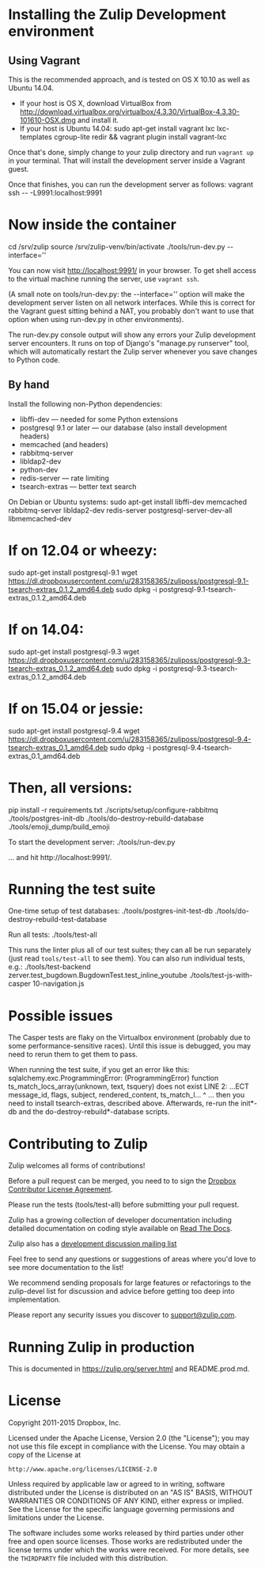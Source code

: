 Installing the Zulip Development environment
============================================

Using Vagrant
-------------

This is the recommended approach, and is tested on OS X 10.10 as well as Ubuntu 14.04.

* If your host is OS X, download VirtualBox from
  <http://download.virtualbox.org/virtualbox/4.3.30/VirtualBox-4.3.30-101610-OSX.dmg>
  and install it.
* If your host is Ubuntu 14.04:
  sudo apt-get install vagrant lxc lxc-templates cgroup-lite redir && vagrant plugin install vagrant-lxc

Once that's done, simply change to your zulip directory and run
`vagrant up` in your terminal.  That will install the development
server inside a Vagrant guest.

Once that finishes, you can run the development server as follows:
  vagrant ssh -- -L9991:localhost:9991
  # Now inside the container
  cd /srv/zulip
  source /srv/zulip-venv/bin/activate
  ./tools/run-dev.py --interface=''

You can now visit <http://localhost:9991/> in your browser.  To get
shell access to the virtual machine running the server, use `vagrant ssh`.

(A small note on tools/run-dev.py: the --interface='' option will make
the development server listen on all network interfaces.  While this
is correct for the Vagrant guest sitting behind a NAT, you probably
don't want to use that option when using run-dev.py in other environments).

The run-dev.py console output will show any errors your Zulip
development server encounters.  It runs on top of Django's "manage.py
runserver" tool, which will automatically restart the Zulip server
whenever you save changes to Python code.


By hand
-------

Install the following non-Python dependencies:
 * libffi-dev — needed for some Python extensions
 * postgresql 9.1 or later — our database (also install development headers)
 * memcached (and headers)
 * rabbitmq-server
 * libldap2-dev
 * python-dev
 * redis-server — rate limiting
 * tsearch-extras — better text search

On Debian or Ubuntu systems:
  sudo apt-get install libffi-dev memcached rabbitmq-server libldap2-dev redis-server postgresql-server-dev-all libmemcached-dev

  # If on 12.04 or wheezy:
  sudo apt-get install postgresql-9.1
  wget https://dl.dropboxusercontent.com/u/283158365/zuliposs/postgresql-9.1-tsearch-extras_0.1.2_amd64.deb
  sudo dpkg -i postgresql-9.1-tsearch-extras_0.1.2_amd64.deb

  # If on 14.04:
  sudo apt-get install postgresql-9.3
  wget https://dl.dropboxusercontent.com/u/283158365/zuliposs/postgresql-9.3-tsearch-extras_0.1.2_amd64.deb
  sudo dpkg -i postgresql-9.3-tsearch-extras_0.1.2_amd64.deb

  # If on 15.04 or jessie:
  sudo apt-get install postgresql-9.4
  wget https://dl.dropboxusercontent.com/u/283158365/zuliposs/postgresql-9.4-tsearch-extras_0.1_amd64.deb
  sudo dpkg -i postgresql-9.4-tsearch-extras_0.1_amd64.deb

  # Then, all versions:
  pip install -r requirements.txt
  ./scripts/setup/configure-rabbitmq
  ./tools/postgres-init-db
  ./tools/do-destroy-rebuild-database
  ./tools/emoji_dump/build_emoji

To start the development server:
  ./tools/run-dev.py

… and hit http://localhost:9991/.


Running the test suite
======================

One-time setup of test databases:
  ./tools/postgres-init-test-db
  ./tools/do-destroy-rebuild-test-database

Run all tests:
  ./tools/test-all

This runs the linter plus all of our test suites; they can all be run
separately (just read `tools/test-all` to see them).  You can also run
individual tests, e.g.:
  ./tools/test-backend zerver.test_bugdown.BugdownTest.test_inline_youtube
  ./tools/test-js-with-casper 10-navigation.js

Possible issues
===============

The Casper tests are flaky on the Virtualbox environment (probably due
to some performance-sensitive races).  Until this issue is debugged,
you may need to rerun them to get them to pass.

When running the test suite, if you get an error like this:
    sqlalchemy.exc.ProgrammingError: (ProgrammingError) function ts_match_locs_array(unknown, text, tsquery) does not exist
    LINE 2: ...ECT message_id, flags, subject, rendered_content, ts_match_l...
                                                                 ^
… then you need to install tsearch-extras, described above. Afterwards, re-run the init*-db and the do-destroy-rebuild*-database scripts.

Contributing to Zulip
=====================

Zulip welcomes all forms of contributions!

Before a pull request can be merged, you need to to sign the [Dropbox
Contributor License Agreement](https://opensource.dropbox.com/cla/).

Please run the tests (tools/test-all) before submitting your pull
request.

Zulip has a growing collection of developer documentation including
detailed documentation on coding style available on [Read The
Docs](https://zulip.readthedocs.org/).

Zulip also has a [development discussion mailing list](https://groups.google.com/forum/#!forum/zulip-devel)

Feel free to send any questions or suggestions of areas where you'd
love to see more documentation to the list!

We recommend sending proposals for large features or refactorings to
the zulip-devel list for discussion and advice before getting too deep
into implementation.

Please report any security issues you discover to support@zulip.com.

Running Zulip in production
===========================

This is documented in https://zulip.org/server.html and README.prod.md.

License
=======

Copyright 2011-2015 Dropbox, Inc.

Licensed under the Apache License, Version 2.0 (the "License");
you may not use this file except in compliance with the License.
You may obtain a copy of the License at

    http://www.apache.org/licenses/LICENSE-2.0

Unless required by applicable law or agreed to in writing, software
distributed under the License is distributed on an "AS IS" BASIS,
WITHOUT WARRANTIES OR CONDITIONS OF ANY KIND, either express or implied.
See the License for the specific language governing permissions and
limitations under the License.

The software includes some works released by third parties under other
free and open source licenses. Those works are redistributed under the
license terms under which the works were received. For more details,
see the ``THIRDPARTY`` file included with this distribution.
